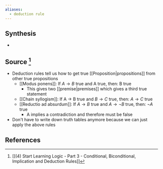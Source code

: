 ```yaml
---
aliases:
  - deduction rule
---
```

## Synthesis
- 
## Source [^1]
- Deduction rules tell us how to get true [[Proposition|propositions]] from other true propositions
	- [[Modus ponens]]: If $A \to B$ true and A true, then: B true
		- This gives two [[premise|premises]] which gives a third true statement
	- [[Chain syllogism]]: If A $\to$ B true and $B \to C$ true, then: $A \to C$ true
	- [[Reductio ad absurdum]]: If $A \to B$ true and $A \to \lnot B$ true, then: $\lnot A$ true
		- A implies a contradiction and therefore must be false
- Don't have to write down truth tables anymore because we can just apply the above rules
## References

[^1]: [[(4) Start Learning Logic - Part 3 - Conditional, Biconditional, Implication and Deduction Rules]]